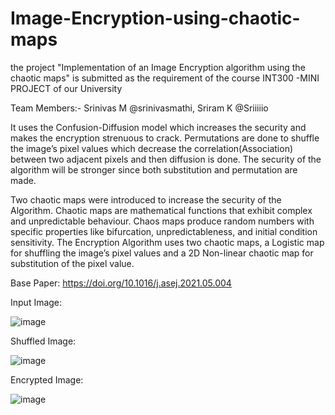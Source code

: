 # Image-Encryption-using-chaotic-maps

the project "Implementation of an Image Encryption algorithm using the chaotic maps" is submitted as the requirement of the course INT300 -MINI PROJECT of our University

Team Members:-
Srinivas M @srinivasmathi, Sriram K @Sriiiiio

It uses the Confusion-Diffusion model which increases the security and makes the encryption strenuous 
to crack. Permutations are done to shuffle the image’s pixel values which decrease the
correlation(Association) between two adjacent pixels and then diffusion is done. The security
of the algorithm will be stronger since both substitution and permutation are made.

Two chaotic maps were introduced to increase the security of the Algorithm. Chaotic
maps are mathematical functions that exhibit complex and unpredictable behaviour. Chaos
maps produce random numbers with specific properties like bifurcation, unpredictableness,
and initial condition sensitivity. The Encryption Algorithm uses two chaotic maps, a Logistic
map for shuffling the image’s pixel values and a 2D Non-linear chaotic map for substitution
of the pixel value.

Base Paper: https://doi.org/10.1016/j.asej.2021.05.004

Input Image: 

![image](https://github.com/srinivasmathi/Image-Encryption-using-chaotic-maps/assets/82605661/81de879a-512f-4355-8d4d-37102fe08d84)


Shuffled Image:

![image](https://github.com/srinivasmathi/Image-Encryption-using-chaotic-maps/assets/82605661/2b0befc9-0554-497c-8c36-418a8c9f6c66)


Encrypted Image:

![image](https://github.com/srinivasmathi/Image-Encryption-using-chaotic-maps/assets/82605661/816cbbd4-7b80-4cf5-8fea-669c50cbb074)








